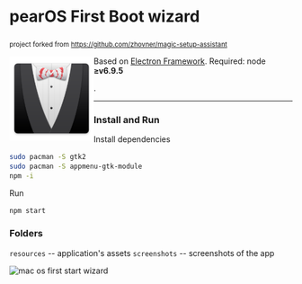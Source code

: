 # pearOS First Boot wizard
<sub> project forked from https://github.com/zhovner/magic-setup-assistant </sub>

<img align="left" width=150 src="/app/resources/magic-ico.png?raw=true" />Based on [Electron Framework](http://electron.atom.io/).
Required: node **≥v6.9.5**

.

***

### Install and Run

Install dependencies
```sh
sudo pacman -S gtk2
sudo pacman -S appmenu-gtk-module
npm -i
```
Run
```sh
npm start
```

### Folders

`resources` -- application's assets
`screenshots` -- screenshots of the app

![mac os first start wizard](http://i.imgur.com/XkLMMkL.png)


